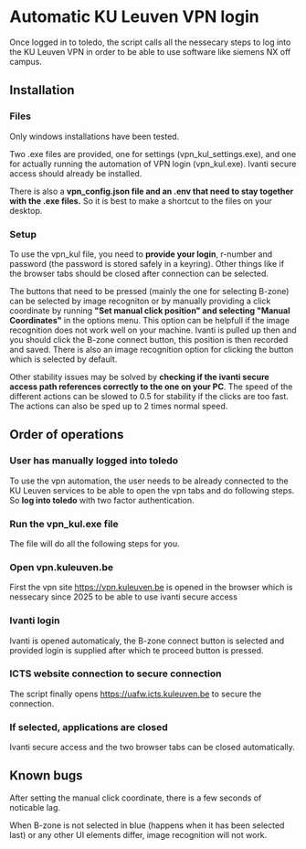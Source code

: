 # Automatic KU Leuven VPN login

Once logged in to toledo, the script calls all the nessecary steps to log into the KU Leuven VPN in order to be able to use software like siemens NX off campus.

## Installation

### Files

Only windows installations have been tested.

Two .exe files are provided, one for settings (vpn_kul_settings.exe), and one for actually running the automation of VPN login (vpn_kul.exe). Ivanti secure access should already be installed.

There is also a **vpn_config.json file and an .env that need to stay together with the .exe files.** So it is best to make a shortcut to the files on your desktop.

### Setup

To use the vpn_kul file, you need to **provide your login**, r-number and password (the password is stored safely in a keyring).
Other things like if the browser tabs should be closed after connection can be selected.

The buttons that need to be pressed (mainly the one for selecting B-zone) can be selected by image recogniton or by manually providing a click coordinate by running **"Set manual click position" and selecting "Manual Coordinates"** in the options menu. This option can be helpfull if the image recognition does not work well on your machine.
Ivanti is pulled up then and you should click the B-zone connect button, this position is then recorded and saved.
There is also an image recognition option for clicking the button which is selected by default.

Other stability issues may be solved by **checking if the ivanti secure access path references correctly to the one on your PC**. The speed of the different actions can be slowed to 0.5 for stability if the clicks are too fast. The actions can also be sped up to 2 times normal speed.

## Order of operations

### User has manually logged into toledo

To use the vpn automation, the user needs to be already connected to the KU Leuven services to be able to open the vpn tabs and do following steps. So **log into toledo** with two factor authentication.

### Run the vpn_kul.exe file

The file will do all the following steps for you.

### Open vpn.kuleuven.be

First the vpn site https://vpn.kuleuven.be is opened in the browser which is nessecary since 2025 to be able to use ivanti secure access

### Ivanti login

Ivanti is opened automaticaly, the B-zone connect button is selected and provided login is supplied after which te proceed button is pressed.

### ICTS website connection to secure connection

The script finally opens https://uafw.icts.kuleuven.be to secure the connection.

### If selected, applications are closed

Ivanti secure access and the two browser tabs can be closed automatically.

## Known bugs

After setting the manual click coordinate, there is a few seconds of noticable lag.

When B-zone is not selected in blue (happens when it has been selected last) or any other UI elements differ, image recognition will not work.